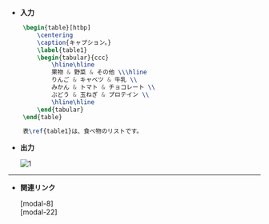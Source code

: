 <!--2-->
<!--表挿入(tabular環境)-->

- **入力**

```latex
	\begin{table}[htbp]
		\centering
		\caption{キャプション。}
		\label{table1}
		\begin{tabular}{ccc}
			\hline\hline
			果物 & 野菜 & その他 \\\hline
			りんご & キャベツ & 牛乳 \\
			みかん & トマト & チョコレート \\
			ぶどう & 玉ねぎ & プロテイン \\
			\hline\hline
		\end{tabular}
	\end{table}

	表\ref{table1}は、食べ物のリストです。
```

- **出力**
    
    ![1](./CheatSheet/table-insertion/1.png)
    

---

- **関連リンク**
    
    <div class="related-link-wrapper">
      [modal-8]<!--好きな位置に図表を配置(floatパッケージ)--><br>
	  [modal-22]<!--Excel等で作った表をTeXに挿入-->
    </div>